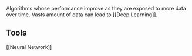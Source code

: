 Algorithms whose performance improve as they are exposed to more data over time. 
Vasts amount of data can lead to [[Deep Learning]]. 
## Tools
[[Neural Network]]